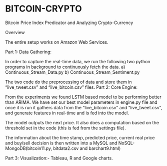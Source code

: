 # BITCOIN-CRYPTO
Bitcoin Price Index Predicator and Analyzing Crypto-Currency

Overview

The entire setup works on Amazon Web Services.

Part 1: Data Gathering:

In order to capture the real-time data, we run the following two python programs in background to continuously fetch the data. a) Continuous_Stream_Data.py b) Continuous_Stream_Sentiment.py

The two code do the preprocessing of data and store them in “live_tweet.csv” and “live_bitcoin.csv” files.
Part 2: Core Engine:

From the experiments we found LSTM based model to be performing better than ARIMA. We have set our best model parameters in engine.py file and once it is run it gathers data from the “live_bitcoin.csv” and “live_tweet.csv”, and generate features in real-time and is fed into the model.

The model outputs the next price. It also does a computation based on the threshold set in the code (this is fed from the settings file).

The information about the time stamp, predicted price, current real price and buy/sell decision is then written into a MySQL and NoSQL-MongoDB(bitcoin11.py, bitdata2.csv and barchart9.html)

Part 3: Visualization:- Tableau, R and Google charts.
